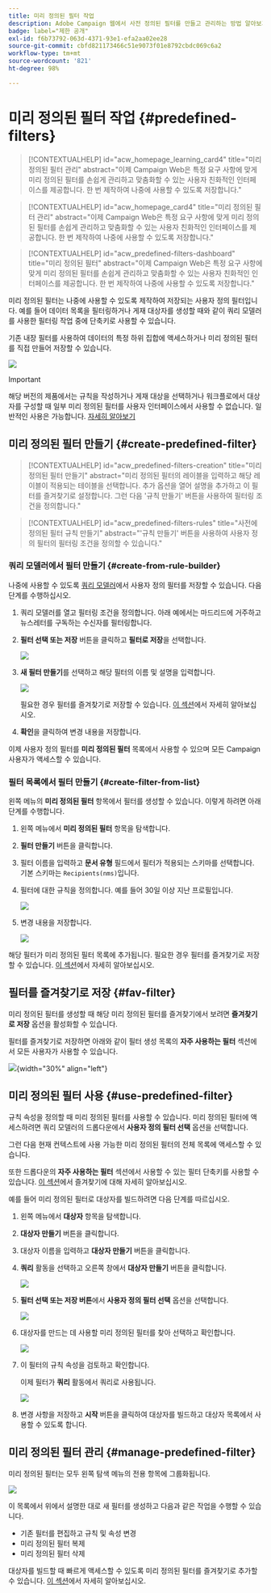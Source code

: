 ```yaml
---
title: 미리 정의된 필터 작업
description: Adobe Campaign 웹에서 사전 정의된 필터를 만들고 관리하는 방법 알아보기
badge: label="제한 공개"
exl-id: f6b73792-063d-4371-93e1-efa2aa02ee28
source-git-commit: cbfd821173466c51e9073f01e8792cbdc069c6a2
workflow-type: tm+mt
source-wordcount: '821'
ht-degree: 98%

---
```


# 미리 정의된 필터 작업 {#predefined-filters}

>[!CONTEXTUALHELP]
>id="acw_homepage_learning_card4"
>title="미리 정의된 필터 관리"
>abstract="이제 Campaign Web은 특정 요구 사항에 맞게 미리 정의된 필터를 손쉽게 관리하고 맞춤화할 수 있는 사용자 친화적인 인터페이스를 제공합니다. 한 번 제작하여 나중에 사용할 수 있도록 저장합니다."


<!--TO REMOVE BELOW-->
>[!CONTEXTUALHELP]
>id="acw_homepage_card4"
>title="미리 정의된 필터 관리"
>abstract="이제 Campaign Web은 특정 요구 사항에 맞게 미리 정의된 필터를 손쉽게 관리하고 맞춤화할 수 있는 사용자 친화적인 인터페이스를 제공합니다. 한 번 제작하여 나중에 사용할 수 있도록 저장합니다."

<!--TO REMOVE ABOVE-->


>[!CONTEXTUALHELP]
>id="acw_predefined-filters-dashboard"
>title="미리 정의된 필터"
>abstract="이제 Campaign Web은 특정 요구 사항에 맞게 미리 정의된 필터를 손쉽게 관리하고 맞춤화할 수 있는 사용자 친화적인 인터페이스를 제공합니다. 한 번 제작하여 나중에 사용할 수 있도록 저장합니다."

미리 정의된 필터는 나중에 사용할 수 있도록 제작하여 저장되는 사용자 정의 필터입니다. 예를 들어 데이터 목록을 필터링하거나 게재 대상자를 생성할 때와 같이 쿼리 모델러를 사용한 필터링 작업 중에 단축키로 사용할 수 있습니다.

기존 내장 필터를 사용하여 데이터의 특정 하위 집합에 액세스하거나 미리 정의된 필터를 직접 만들어 저장할 수 있습니다.

![](assets/predefined-filters-menu.png)

>[!IMPORTANT]
>
>해당 버전의 제품에서는 규칙을 작성하거나 게재 대상을 선택하거나 워크플로에서 대상자를 구성할 때 일부 미리 정의된 필터를 사용자 인터페이스에서 사용할 수 없습니다. 일반적인 사용은 가능합니다. [자세히 알아보기](guardrails.md#predefined-filters-filters-guardrails-limitations)


## 미리 정의된 필터 만들기 {#create-predefined-filter}

>[!CONTEXTUALHELP]
>id="acw_predefined-filters-creation"
>title="미리 정의된 필터 만들기"
>abstract="미리 정의된 필터의 레이블을 입력하고 해당 레이블이 적용되는 테이블을 선택합니다. 추가 옵션을 열어 설명을 추가하고 이 필터를 즐겨찾기로 설정합니다. 그런 다음 &#39;규칙 만들기&#39; 버튼을 사용하여 필터링 조건을 정의합니다."

>[!CONTEXTUALHELP]
>id="acw_predefined-filters-rules"
>title="사전에 정의된 필터 규칙 만들기"
>abstract="&#39;규칙 만들기&#39; 버튼을 사용하여 사용자 정의 필터의 필터링 조건을 정의할 수 있습니다."

### 쿼리 모델러에서 필터 만들기 {#create-from-rule-builder}

나중에 사용할 수 있도록 [쿼리 모델러](../query/query-modeler-overview.md)에서 사용자 정의 필터를 저장할 수 있습니다. 다음 단계를 수행하십시오.

1. 쿼리 모델러를 열고 필터링 조건을 정의합니다. 아래 예에서는 마드리드에 거주하고 뉴스레터를 구독하는 수신자를 필터링합니다.
1. **필터 선택 또는 저장** 버튼을 클릭하고 **필터로 저장**&#x200B;을 선택합니다.

   ![](assets/predefined-filters-save.png)

1. **새 필터 만들기**&#x200B;를 선택하고 해당 필터의 이름 및 설명을 입력합니다.

   ![](assets/predefined-filters-save-filter.png)

   필요한 경우 필터를 즐겨찾기로 저장할 수 있습니다. [이 섹션](#fav-filter)에서 자세히 알아보십시오.

1. **확인**&#x200B;을 클릭하여 변경 내용을 저장합니다.

이제 사용자 정의 필터를 **미리 정의된 필터** 목록에서 사용할 수 있으며 모든 Campaign 사용자가 액세스할 수 있습니다.


### 필터 목록에서 필터 만들기 {#create-filter-from-list}

왼쪽 메뉴의 **미리 정의된 필터** 항목에서 필터를 생성할 수 있습니다. 이렇게 하려면 아래 단계를 수행합니다.

1. 왼쪽 메뉴에서 **미리 정의된 필터** 항목을 탐색합니다.
1. **필터 만들기** 버튼을 클릭합니다.
1. 필터 이름을 입력하고 **문서 유형** 필드에서 필터가 적용되는 스키마를 선택합니다. 기본 스키마는 `Recipients(nms)`입니다.


1. 필터에 대한 규칙을 정의합니다. 예를 들어 30일 이상 지난 프로필입니다.

   ![](assets/filter-30+.png)


1. 변경 내용을 저장합니다.

   ![](assets/new-filter.png)


해당 필터가 미리 정의된 필터 목록에 추가됩니다. 필요한 경우 필터를 즐겨찾기로 저장할 수 있습니다. [이 섹션](#fav-filter)에서 자세히 알아보십시오.


## 필터를 즐겨찾기로 저장 {#fav-filter}

미리 정의된 필터를 생성할 때 해당 미리 정의된 필터를 즐겨찾기에서 보려면 **즐겨찾기로 저장** 옵션을 활성화할 수 있습니다.


필터를 즐겨찾기로 저장하면 아래와 같이 필터 생성 목록의 **자주 사용하는 필터** 섹션에서 모든 사용자가 사용할 수 있습니다.

![](assets/predefined-filters-favorite.png){width="30%" align="left"}

## 미리 정의된 필터 사용 {#use-predefined-filter}

규칙 속성을 정의할 때 미리 정의된 필터를 사용할 수 있습니다. 미리 정의된 필터에 액세스하려면 쿼리 모델러의 드롭다운에서 **사용자 정의 필터 선택** 옵션을 선택합니다.

그런 다음 현재 컨텍스트에 사용 가능한 미리 정의된 필터의 전체 목록에 액세스할 수 있습니다.

또한 드롭다운의 **자주 사용하는 필터** 섹션에서 사용할 수 있는 필터 단축키를 사용할 수 있습니다. [이 섹션](#fav-filter)에서 즐겨찾기에 대해 자세히 알아보십시오.

예를 들어 미리 정의된 필터로 대상자를 빌드하려면 다음 단계를 따르십시오.

1. 왼쪽 메뉴에서 **대상자** 항목을 탐색합니다.
1. **대상자 만들기** 버튼을 클릭합니다.
1. 대상자 이름을 입력하고 **대상자 만들기** 버튼을 클릭합니다.
1. **쿼리** 활동을 선택하고 오른쪽 창에서 **대상자 만들기** 버튼을 클릭합니다.

   ![](assets/build-audience-from-filter.png)

1. **필터 선택 또는 저장 버튼**&#x200B;에서 **사용자 정의 필터 선택** 옵션을 선택합니다.

   ![](assets/build-audience-select-custom-filter.png)

1. 대상자를 만드는 데 사용할 미리 정의된 필터를 찾아 선택하고 확인합니다.

   ![](assets/build-audience-filter-list.png)

1. 이 필터의 규칙 속성을 검토하고 확인합니다.

   이제 필터가 **쿼리** 활동에서 쿼리로 사용됩니다.

   ![](assets/build-audience-confirm.png)

1. 변경 사항을 저장하고 **시작** 버튼을 클릭하여 대상자를 빌드하고 대상자 목록에서 사용할 수 있도록 합니다.

## 미리 정의된 필터 관리 {#manage-predefined-filter}

미리 정의된 필터는 모두 왼쪽 탐색 메뉴의 전용 항목에 그룹화됩니다.

![](assets/list-of-filters.png)

이 목록에서 위에서 설명한 대로 새 필터를 생성하고 다음과 같은 작업을 수행할 수 있습니다.

* 기존 필터를 편집하고 규칙 및 속성 변경
* 미리 정의된 필터 복제
* 미리 정의된 필터 삭제

대상자를 빌드할 때 빠르게 액세스할 수 있도록 미리 정의된 필터를 즐겨찾기로 추가할 수 있습니다. [이 섹션](#fav-filter)에서 자세히 알아보십시오.

<!--
## Built-in predefined filters {#ootb-predefined-filter}

Campaign comes with a set of predefined filters, built from the client console. These filters can be used to define your audiences, and rules. They must not be modified.
-->
